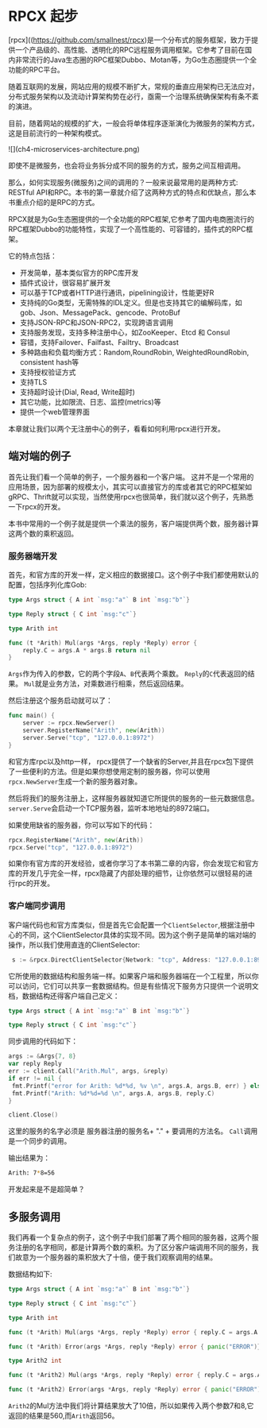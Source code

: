 # RPCX 起步

[rpcx]((https://github.com/smallnest/rpcx)是一个分布式的服务框架，致力于提供一个产品级的、高性能、透明化的RPC远程服务调用框架。它参考了目前在国内非常流行的Java生态圈的RPC框架Dubbo、Motan等，为Go生态圈提供一个全功能的RPC平台。

随着互联网的发展，网站应用的规模不断扩大，常规的垂直应用架构已无法应对，分布式服务架构以及流动计算架构势在必行，亟需一个治理系统确保架构有条不紊的演进。

目前，随着网站的规模的扩大，一般会将单体程序逐渐演化为微服务的架构方式，这是目前流行的一种架构模式。

!\[\]\(ch4-microservices-architecture.png\)

即使不是微服务，也会将业务拆分成不同的服务的方式，服务之间互相调用。

那么，如何实现服务\(微服务\)之间的调用的？一般来说最常用的是两种方式: RESTful API和RPC。本书的第一章就介绍了这两种方式的特点和优缺点，那么本书重点介绍的是RPC的方式。

RPCX就是为Go生态圈提供的一个全功能的RPC框架,它参考了国内电商圈流行的RPC框架Dubbo的功能特性，实现了一个高性能的、可容错的，插件式的RPC框架。

它的特点包括：

* 开发简单，基本类似官方的RPC库开发
* 插件式设计，很容易扩展开发
* 可以基于TCP或者HTTP进行通讯，pipelining设计，性能更好R
* 支持纯的Go类型，无需特殊的IDL定义。但是也支持其它的编解码库，如gob、Json、MessagePack、gencode、ProtoBuf
* 支持JSON-RPC和JSON-RPC2，实现跨语言调用
* 支持服务发现，支持多种注册中心，如ZooKeeper、Etcd 和 Consul
* 容错，支持Failover、Failfast、Failtry、Broadcast
* 多种路由和负载均衡方式：Random,RoundRobin, WeightedRoundRobin, consistent hash等
* 支持授权验证方式
* 支持TLS
* 支持超时设计(Dial, Read, Write超时)
* 其它功能，比如限流、日志、监控\(metrics\)等
* 提供一个web管理界面

本章就让我们以两个无注册中心的例子，看看如何利用rpcx进行开发。

## 端对端的例子
首先让我们看一个简单的例子，一个服务器和一个客户端。
这并不是一个常用的应用场景，因为部署的规模太小，其实可以直接官方的库或者其它的RPC框架如gRPC、Thrift就可以实现，当然使用rpcx也很简单，我们就以这个例子，先熟悉一下rpcx的开发。

本书中常用的一个例子就是提供一个乘法的服务，客户端提供两个数，服务器计算这两个数的乘积返回。

### 服务器端开发

首先，和官方库的开发一样，定义相应的数据接口。这个例子中我们都使用默认的配置，包括序列化库Gob:

```go 
type Args struct { A int `msg:"a"` B int `msg:"b"`}

type Reply struct { C int `msg:"c"`}

type Arith int

func (t *Arith) Mul(args *Args, reply *Reply) error { 
    reply.C = args.A * args.B return nil
}
```

`Args`作为传入的参数，它的两个字段`A`、`B`代表两个乘数。
`Reply`的`C`代表返回的结果。
`Mul`就是业务方法，对乘数进行相乘，然后返回结果。


然后注册这个服务启动就可以了：
```go 
func main() { 
    server := rpcx.NewServer() 
    server.RegisterName("Arith", new(Arith)) 
    server.Serve("tcp", "127.0.0.1:8972")
}
```
和官方库rpc以及http一样， rpcx提供了一个缺省的Server,并且在rpcx包下提供了一些便利的方法。但是如果你想使用定制的服务器，你可以使用`rpcx.NewServer`生成一个新的服务器对象。

然后将我们的服务注册上，这样服务器就知道它所提供的服务的一些元数据信息。
`server.Serve`会启动一个TCP服务器，监听本地地址的8972端口。

如果使用缺省的服务器，你可以写如下的代码：
```go 
rpcx.RegisterName("Arith", new(Arith))
rpcx.Serve("tcp", "127.0.0.1:8972")
```

如果你有官方库的开发经验，或者你学习了本书第二章的内容，你会发现它和官方库的开发几乎完全一样，rpcx隐藏了内部处理的细节，让你依然可以很轻易的进行rpc的开发。

### 客户端同步调用
客户端代码也和官方库类似，但是首先它会配置一个`ClientSelector`,根据注册中心的不同，这个ClientSelector具体的实现不同。因为这个例子是简单的端对端的操作，所以我们使用直连的ClientSelector:

```go 
 s := &rpcx.DirectClientSelector{Network: "tcp", Address: "127.0.0.1:8972", DialTimeout: 10 * time.Second} client := rpcx.NewClient(s)
```

它所使用的数据结构和服务端一样。如果客户端和服务器端在一个工程里，所以你可以访问，它们可以共享一套数据结构。但是有些情况下服务方只提供一个说明文档，数据结构还得客户端自己定义：

```go 
type Args struct { A int `msg:"a"` B int `msg:"b"`}

type Reply struct { C int `msg:"c"`}
```

同步调用的代码如下：
```go
args := &Args{7, 8} 
var reply Reply 
err := client.Call("Arith.Mul", args, &reply) 
if err != nil {
 fmt.Printf("error for Arith: %d*%d, %v \n", args.A, args.B, err) } else {
 fmt.Printf("Arith: %d*%d=%d \n", args.A, args.B, reply.C)
}

client.Close()
```

这里的服务的名字必须是 服务器注册的服务名+ "." + 要调用的方法名。
`Call`调用是一个同步的调用。

输出结果为：
```sh
Arith: 7*8=56
```

开发起来是不是超简单？

## 多服务调用

我们再看一个复杂点的例子，这个例子中我们部署了两个相同的服务器，这两个服务注册的名字相同，都是计算两个数的乘积。为了区分客户端调用不同的服务，我们故意为一个服务器的乘积放大了十倍，便于我们观察调用的结果。

数据结构如下:
```go 
type Args struct { A int `msg:"a"` B int `msg:"b"`}

type Reply struct { C int `msg:"c"`}

type Arith int

func (t *Arith) Mul(args *Args, reply *Reply) error { reply.C = args.A * args.B return nil}

func (t *Arith) Error(args *Args, reply *Reply) error { panic("ERROR")}

type Arith2 int

func (t *Arith2) Mul(args *Args, reply *Reply) error { reply.C = args.A * args.B * 10 return nil}

func (t *Arith2) Error(args *Args, reply *Reply) error { panic("ERROR")}
```

`Arith2`的Mul方法中我们将计算结果放大了10倍，所以如果传入两个参数7和8,它返回的结果是560,而`Arith`返回56。


